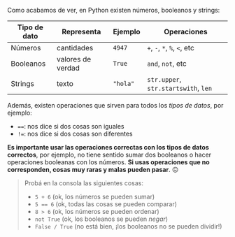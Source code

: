 Como acabamos de ver, en Python existen números, booleanos y strings:

|  Tipo de dato |  Representa             |  Ejemplo |  Operaciones                   |
|---------------|-------------------------|----------|--------------------------------|
|Números        |cantidades               | `4947`   | `+`, `-`, `*`, `%`, `<`, etc   |
|Booleanos      |valores de verdad        | `True`   | `and`, `not`, etc
|Strings        |texto                    | `"hola"` | `str.upper`, `str.startswith`, `len` |


Además, existen operaciones que sirven para todos los _tipos de datos_, por ejemplo:

* `==`: nos dice si dos cosas son iguales
* `!=`: nos dice si dos cosas son diferentes

**Es importante usar las operaciones correctas con los tipos de datos correctos**, por ejemplo, no tiene sentido sumar dos booleanos o hacer operaciones booleanas con los números. **Si usas operaciones que no corresponden, cosas muy raras y malas pueden pasar**. :confounded:

> Probá en la consola las siguientes cosas:
>
> * `5 + 6` (ok, los números se pueden sumar)
> * `5 == 6` (ok, todas las cosas se pueden comparar)
> * `8 > 6` (ok, los números se pueden ordenar)
> * `not True` (ok, los booleanos se pueden _negar_)
> * `False / True` (no está bien, ¡los booleanos no se pueden dividir!)

